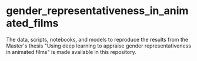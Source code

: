 # gender_representativeness_in_animated_films

The data, scripts, notebooks, and models to reproduce the results from the Master's thesis "Using deep learning to appraise gender representativeness in animated films" is made available in this repository.